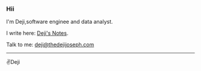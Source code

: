 ### Hii

I'm Deji,software enginee and data analyst.

I write here: [Deji's Notes](https://dejisnotes.com).

Talk to me: [deji@thedejijoseph.com](mailto:deji@thedejijoseph.com)
<hr>

✌️Deji
